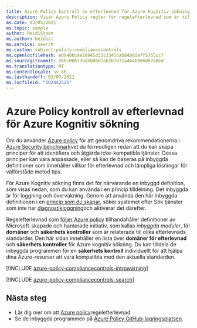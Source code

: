 ```yaml
---
title: Azure Policy kontroll av efterlevnad för Azure Kognitiv sökning
description: Visar Azure Policy regler för regelefterlevnad som är tillgängliga för Azure Kognitiv sökning. Dessa inbyggda princip definitioner tillhandahåller vanliga metoder för att hantera kompatibiliteten för dina Azure-resurser.
ms.date: 03/05/2021
ms.topic: sample
author: HeidiSteen
ms.author: heidist
ms.service: search
ms.custom: subject-policy-compliancecontrols
ms.openlocfilehash: ed940bcaa28945d33c3345ca684b81a7f5765cc7
ms.sourcegitcommit: 5bbc00673bd5b86b1ab2b7a31a4b4b066087e8ed
ms.translationtype: MT
ms.contentlocale: sv-SE
ms.lasthandoff: 03/07/2021
ms.locfileid: "102442526"
---
```

# <a name="azure-policy-regulatory-compliance-controls-for-azure-cognitive-search"></a>Azure Policy kontroll av efterlevnad för Azure Kognitiv sökning

Om du använder [Azure policy](../governance/policy/overview.md) för att genomdriva rekommendationerna i [Azure Security benchmark](../security/benchmarks/introduction.md)vet du förmodligen redan att du kan skapa principer för att identifiera och åtgärda icke-kompatibla tjänster. Dessa principer kan vara anpassade, eller så kan de baseras på inbyggda definitioner som innehåller villkor för efterlevnad och lämpliga lösningar för välförståde metod tips.

För Azure Kognitiv sökning finns det för närvarande en inbyggd definition, som visas nedan, som du kan använda i en princip tilldelning. Det inbyggda är för loggning och övervakning. Genom att använda den här inbyggda definitionen i en [princip som du skapar](../governance/policy/assign-policy-portal.md), söker systemet efter Sök tjänster som inte har [diagnostikloggning](search-monitor-logs.md)och aktiverar det därefter.

Regelefterlevnad som [följer Azure policy](../governance/policy/concepts/regulatory-compliance.md) tillhandahåller definitioner av Microsoft-skapade och hanterade initiativ, som kallas _inbyggda moduler_, för **domäner** och **säkerhets kontroller** som är relaterade till olika efterlevnads standarder. Den här sidan innehåller en lista över **domäner för efterlevnad** och **säkerhets kontroller** för Azure kognitiv sökning. Du kan tilldela de inbyggda programmen för en **säkerhets kontroll** individuellt för att hjälpa dina Azure-resurser att vara kompatibla med den aktuella standarden.

[!INCLUDE [azure-policy-compliancecontrols-introwarning](../../includes/policy/standards/intro-warning.md)]

[!INCLUDE [azure-policy-compliancecontrols-search](../../includes/policy/standards/byrp/microsoft.search.md)]

## <a name="next-steps"></a>Nästa steg

- Lär dig mer om att [Azure policy](../governance/policy/concepts/regulatory-compliance.md)regelefterlevnad.
- Se de inbyggda programmen på [Azure Policy GitHub-lagringsplatsen](https://github.com/Azure/azure-policy).
